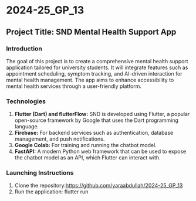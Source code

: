 # 2024-25_GP_13

## Project Title: SND Mental Health Support App

### Introduction
The goal of this project is to create a comprehensive mental health support application tailored for university students. It will integrate features such as appointment scheduling, symptom tracking, and AI-driven interaction for mental health management. The app aims to enhance accessibility to mental health services through a user-friendly platform.

### Technologies

1. **Flutter (Dart) and flutterFlow:** SND is developed using Flutter, a popular open-source framework by Google that uses the Dart programming language.
2. **Firebase:** For backend services such as authentication, database management, and push notifications.
3. **Google Colab:** For training and running the chatbot model.
4. **FastAPI:** A modern Python web framework that can be used to expose the chatbot model as an API, which Flutter can interact with.


### Launching Instructions
1. Clone the repository:https://github.com/yaraabdullah/2024-25_GP_13
2.  Run the application: flutter run 
